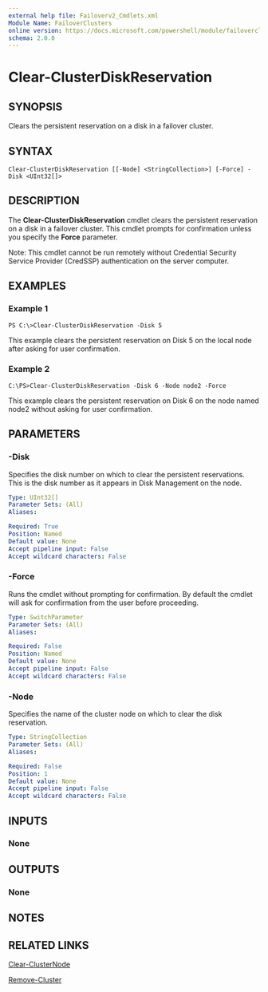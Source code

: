 ```yaml
---
external help file: Failoverv2_Cmdlets.xml
Module Name: FailoverClusters
online version: https://docs.microsoft.com/powershell/module/failoverclusters/clear-clusterdiskreservation?view=windowsserver2012-ps&wt.mc_id=ps-gethelp
schema: 2.0.0
---
```


# Clear-ClusterDiskReservation

## SYNOPSIS
Clears the persistent reservation on a disk in a failover cluster.

## SYNTAX

```
Clear-ClusterDiskReservation [[-Node] <StringCollection>] [-Force] -Disk <UInt32[]>
```

## DESCRIPTION
The **Clear-ClusterDiskReservation** cmdlet clears the persistent reservation on a disk in a failover cluster.
This cmdlet prompts for confirmation unless you specify the **Force** parameter.

Note: This cmdlet cannot be run remotely without Credential Security Service Provider (CredSSP) authentication on the server computer.

## EXAMPLES

### Example 1
```
PS C:\>Clear-ClusterDiskReservation -Disk 5
```

This example clears the persistent reservation on Disk 5 on the local node after asking for user confirmation.

### Example 2
```
C:\PS>Clear-ClusterDiskReservation -Disk 6 -Node node2 -Force
```

This example clears the persistent reservation on Disk 6 on the node named node2 without asking for user confirmation.

## PARAMETERS

### -Disk
Specifies the disk number on which to clear the persistent reservations.
This is the disk number as it appears in Disk Management on the node.

```yaml
Type: UInt32[]
Parameter Sets: (All)
Aliases: 

Required: True
Position: Named
Default value: None
Accept pipeline input: False
Accept wildcard characters: False
```

### -Force
Runs the cmdlet without prompting for confirmation.
By default the cmdlet will ask for confirmation from the user before proceeding.

```yaml
Type: SwitchParameter
Parameter Sets: (All)
Aliases: 

Required: False
Position: Named
Default value: None
Accept pipeline input: False
Accept wildcard characters: False
```

### -Node
Specifies the name of the cluster node on which to clear the disk reservation.

```yaml
Type: StringCollection
Parameter Sets: (All)
Aliases: 

Required: False
Position: 1
Default value: None
Accept pipeline input: False
Accept wildcard characters: False
```

## INPUTS

### None

## OUTPUTS

### None

## NOTES

## RELATED LINKS

[Clear-ClusterNode](./Clear-ClusterNode.md)

[Remove-Cluster](./Remove-Cluster.md)


